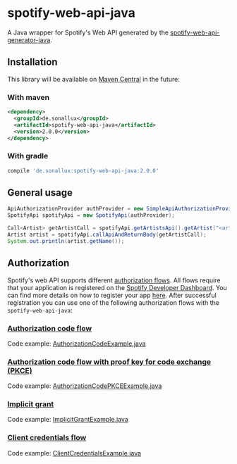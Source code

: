 # spotify-web-api-java

A Java wrapper for Spotify's Web API generated by the [spotify-web-api-generator-java](../spotify-web-api-generator-java/README.md).

## Installation
This library will be available on [Maven Central]() in the future:

### With maven
```xml
<dependency>
  <groupId>de.sonallux</groupId>
  <artifactId>spotify-web-api-java</artifactId>
  <version>2.0.0</version>
</dependency>
```

### With gradle
```groovy
compile 'de.sonallux:spotify-web-api-java:2.0.0'
```

## General usage
```java
ApiAuthorizationProvider authProvider = new SimpleApiAuthorizationProvider("<your access token>");
SpotifyApi spotifyApi = new SpotifyApi(authProvider);

Call<Artist> getArtistCall = spotifyApi.getArtistsApi().getArtist("<artist id>");
Artist artist = spotifyApi.callApiAndReturnBody(getArtistCall);
System.out.println(artist.getName());
```

## Authorization
Spotify's web API supports different [authorization flows](https://developer.spotify.com/documentation/general/guides/authorization-guide). All flows require that your application is registered on the [Spotify Developer Dashboard](https://developer.spotify.com/dashboard). You can find more details on how to register your app [here](https://developer.spotify.com/documentation/general/guides/app-settings/#register-your-app). After successful registration you can use one of the following authorization flows with the `spotify-web-api-java`:

### [Authorization code flow](https://developer.spotify.com/documentation/general/guides/authorization-guide/#authorization-code-flow)
Code example: [AuthorizationCodeExample.java](/src/test/java/examples/AuthorizationCodeExample.java)
### [Authorization code flow with proof key for code exchange (PKCE)](https://developer.spotify.com/documentation/general/guides/authorization-guide/#authorization-code-flow-with-proof-key-for-code-exchange-pkce)
Code example: [AuthorizationCodePKCEExample.java](/src/test/java/examples/AuthorizationCodePKCEExample.java)
### [Implicit grant](https://developer.spotify.com/documentation/general/guides/authorization-guide/#implicit-grant-flow)
Code example: [ImplicitGrantExample.java](/src/test/java/examples/ImplicitGrantExample.java)
### [Client credentials flow](https://developer.spotify.com/documentation/general/guides/authorization-guide/#client-credentials-flow)
Code example: [ClientCredentialsExample.java](/src/test/java/examples/ClientCredentialsExample.java)
